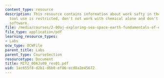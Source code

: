 ```yaml
---
content_type: resource
description: This resource contains information about work safty in the lab, power
  tool use is restricted, don't not work with chemical alone and don't install any
  software.
file: /media/courses/2-00aj-exploring-sea-space-earth-fundamentals-of-engineering-design-spring-2009/1ac655f8d2b1d6b0ef86ecd8a2e45672_MIT2_00AJs09_res01.pdf
file_type: application/pdf
learning_resource_types:
- Labs
ocw_type: OCWFile
parent_title: Labs
parent_type: CourseSection
resourcetype: Document
title: MIT2_00AJs09_res01.pdf
uid: 1ac655f8-d2b1-d6b0-ef86-ecd8a2e45672
---
```

